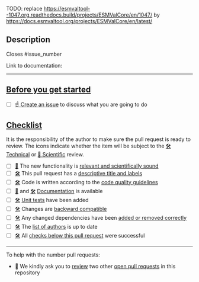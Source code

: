 TODO: replace https://esmvaltool--1047.org.readthedocs.build/projects/ESMValCore/en/1047/ by https://docs.esmvaltool.org/projects/ESMValCore/en/latest/

<!--
    Thank you for contributing to our project!

    Please do not delete this text completely, but read the text below and keep
    items that seem relevant. If in doubt, just keep everything and add your
    own text at the top, a reviewer will update the checklist for you.

-->

## Description

<!--
    Please describe your changes here, especially focusing on why this pull
    request makes ESMValCore better and what problem it solves.

    Before you start, please read our contribution guidelines: https://docs.esmvaltool.org/projects/ESMValCore/en/latest/contributing.html

    Please fill in the GitHub issue that is closed by this pull request, e.g. Closes #1903
-->

Closes #issue_number

Link to documentation:

***

## [Before you get started](https://esmvaltool--1047.org.readthedocs.build/projects/ESMValCore/en/1047/contributing.html#getting-started)

-   [ ] [☝ Create an issue](https://github.com/ESMValGroup/ESMValCore/issues) to discuss what you are going to do

## [Checklist](https://esmvaltool--1047.org.readthedocs.build/projects/ESMValCore/en/1047/contributing.html#checklist-for-pull-requests)

It is the responsibility of the author to make sure the pull request is ready to review. The icons indicate whether the item will be subject to the [🛠 Technical][1] or [🧪 Scientific][2] review.

<!-- The next two lines turn the 🛠 and 🧪 below into hyperlinks -->
[1]: https://docs.esmvaltool.org/en/latest/community/review.html#technical-review
[2]: https://docs.esmvaltool.org/en/latest/community/review.html#scientific-review

  - [ ] [🧪][2] The new functionality is [relevant and scientifically sound](https://esmvaltool--1047.org.readthedocs.build/projects/ESMValCore/en/1047/contributing.html#scientific-relevance)
  - [ ] [🛠][1] This pull request has a [descriptive title and labels](https://esmvaltool--1047.org.readthedocs.build/projects/ESMValCore/en/1047/contributing.html#descriptive-pull-request-title-and-label)
  - [ ] [🛠][1] Code is written according to the [code quality guidelines](https://esmvaltool--1047.org.readthedocs.build/projects/ESMValCore/en/1047/contributing.html#code-quality)
  - [ ] [🧪][2] and [🛠][1] [Documentation](https://esmvaltool--1047.org.readthedocs.build/projects/ESMValCore/en/1047/contributing.html#documentation) is available
- [ ] [🛠][1] [Unit tests](https://esmvaltool--1047.org.readthedocs.build/projects/ESMValCore/en/1047/contributing.html#tests) have been added
- [ ] [🛠][1] Changes are [backward compatible](https://esmvaltool--1047.org.readthedocs.build/projects/ESMValCore/en/1047/contributing.html#changes-are-backward-compatible)
- [ ] [🛠][1] Any changed dependencies have been [added or removed correctly](https://esmvaltool--1047.org.readthedocs.build/projects/ESMValCore/en/1047/contributing.html#adding-or-removing-dependencies)
- [ ] [🛠][1] The [list of authors](https://esmvaltool--1047.org.readthedocs.build/projects/ESMValCore/earen/1047/contributing.html#list-of-authors) is up to date
- [ ] [🛠][1] All [checks below this pull request](https://esmvaltool--1047.org.readthedocs.build/projects/ESMValCore/en/1047/contributing.html#pull-request-checks) were successful

***

To help with the number pull requests:

-   🙏 We kindly ask you to [review](https://docs.esmvaltool.org/en/latest/community/review.html#review-of-pull-requests) two other [open pull requests](https://github.com/ESMValGroup/ESMValCore/pulls) in this repository
